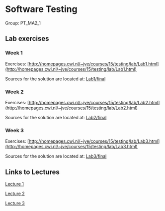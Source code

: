 # Software Testing
Group: PT\_MA2\_1

## Lab exercises

### Week 1
Exercises: [http://homepages.cwi.nl/~jve/courses/15/testing/lab/Lab1.html](http://homepages.cwi.nl/~jve/courses/15/testing/lab/Lab1.html)
 
Sources for the solution are located at: [Lab1/final](Lab1/final)

### Week 2

Exercises: [http://homepages.cwi.nl/~jve/courses/15/testing/lab/Lab2.html](http://homepages.cwi.nl/~jve/courses/15/testing/lab/Lab2.html)  

Sources for the solution are located at: [Lab2/final](https://github.com/jdijt/software-testing---PT_MA2_1/tree/master/Lab2/final)

### Week 3

Exercises: [http://homepages.cwi.nl/~jve/courses/15/testing/lab/Lab3.html](http://homepages.cwi.nl/~jve/courses/15/testing/lab/Lab3.html)  

Sources for the solution are located at: [Lab3/final](https://github.com/jdijt/software-testing---PT_MA2_1/tree/master/Lab3/final)


## Links to Lectures
[Lecture 1](http://homepages.cwi.nl/~jve/courses/15/testing/lectures/Lecture1.html)

[Lecture 2](http://homepages.cwi.nl/~jve/courses/15/testing/lectures/Lecture2.html)

[Lecture 3](http://homepages.cwi.nl/~jve/courses/15/testing/lectures/Lecture3.html)      
